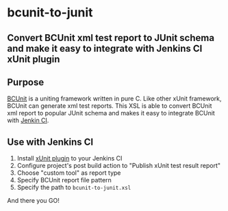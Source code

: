 # bcunit-to-junit


Convert BCUnit xml test report to JUnit schema and make it easy to integrate with Jenkins CI xUnit plugin
--

## Purpose

[BCUnit](https://github.com/BelledonneCommunications/bcunit/) is a uniting framework written in pure C. Like other xUnit framework, BCUnit can generate xml test reports. This XSL is able to convert BCUnit xml report to popular JUnit schema and makes it easy to integrate BCUnit with [Jenkin CI](http://jenkins-ci.org/).


## Use with Jenkins CI

1. Install [xUnit plugin](https://wiki.jenkins-ci.org/display/JENKINS/xUnit+Plugin) to your Jenkins CI
2. Configure project's post build action to "Publish xUnit test result report"
3. Choose "custom tool" as report type
4. Specify BCUnit report file pattern
5. Specify the path to <code>bcunit-to-junit.xsl</code>

And there you GO!

